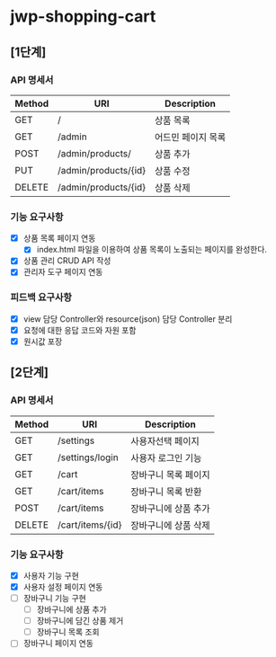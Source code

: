 # jwp-shopping-cart

## [1단계]

### API 명세서

| Method | URI                  | Description |
|--------|----------------------|-------------|
| GET    | /                    | 상품 목록       |
| GET    | /admin               | 어드민 페이지 목록  |
| POST   | /admin/products/     | 상품 추가       |
| PUT    | /admin/products/{id} | 상품 수정       |
| DELETE | /admin/products/{id} | 상품 삭제       |

### 기능 요구사항

- [x] 상품 목록 페이지 연동
    - [x] index.html 파일을 이용하여 상품 목록이 노출되는 페이지를 완성한다.
- [x] 상품 관리 CRUD API 작성
- [x] 관리자 도구 페이지 연동

### 피드백 요구사항

- [x] view 담당 Controller와 resource(json) 담당 Controller 분리
- [x] 요청에 대한 응답 코드와 자원 포함
- [x] 원시값 포장

## [2단계]

### API 명세서

| Method | URI              | Description |
|--------|------------------|-------------|
| GET    | /settings        | 사용자선택 페이지   |
| GET    | /settings/login  | 사용자 로그인 기능  |
| GET    | /cart            | 장바구니 목록 페이지 |
| GET    | /cart/items      | 장바구니 목록 반환  |
| POST   | /cart/items      | 장바구니에 상품 추가 |
| DELETE | /cart/items/{id} | 장바구니에 상품 삭제 |

### 기능 요구사항

- [x] 사용자 기능 구현
- [x] 사용자 설정 페이지 연동
- [ ] 장바구니 기능 구현
    - [ ] 장바구니에 상품 추가
    - [ ] 장바구니에 담긴 상품 제거
    - [ ] 장바구니 목록 조회
- [ ] 장바구니 페이지 연동
